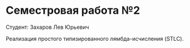 # Семестровая работа №2

Студент: Захаров Лев Юрьевич

Реализация простого типизированного лямбда-исчисления (STLC).
